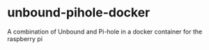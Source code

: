 # unbound-pihole-docker
A combination of Unbound and Pi-hole in a docker container for the raspberry pi
